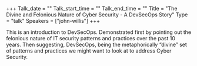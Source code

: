 +++
Talk_date = ""
Talk_start_time = ""
Talk_end_time = ""
Title = "The Divine and Felonious Nature of Cyber Security - A DevSecOps Story"
Type = "talk"
Speakers = ["john-willis"]
+++

This is an introduction to DevSecOps. Demonstrated first by pointing out the felonious nature of IT security patterns and practices over the past 10 years. Then suggesting, DevSecOps, being the metaphorically “divine” set of patterns and practices we might want to look at to address Cyber Security.
